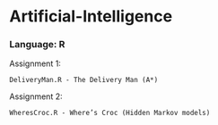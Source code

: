 # Artificial-Intelligence #
### Language: R ###

Assignment 1:

	DeliveryMan.R - The Delivery Man (A*)

Assignment 2:

	WheresCroc.R - Where’s Croc (Hidden Markov models)
